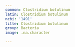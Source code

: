 ```yaml
---
common: Clostridium botulinum
latin: Clostridium botulinum
ncbi: '1491'
title: Clostridium botulinum
group: Bacteria
image: .na.character

---
```

